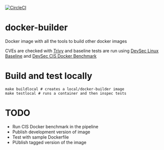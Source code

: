 [![CircleCI](https://circleci.com/gh/MarcosX/docker-builder.svg?style=svg)](https://circleci.com/gh/MarcosX/docker-builder)

# docker-builder
Docker image with all the tools to build other docker images

CVEs are checked with [Trivy](https://github.com/aquasecurity/trivy) and baseline tests are run using
[DevSec Linux Baseline](https://github.com/dev-sec/linux-baseline) and
[DevSec CIS Docker Benchmark](https://github.com/dev-sec/cis-docker-benchmark)

# Build and test locally

```
make buildlocal # creates a local/docker-builder image
make testlocal # runs a container and then inspec tests
```

# TODO

* Run CIS Docker benchmark in the pipeline
* Publish development version of image
* Test with sample Dockerfile
* PUblish tagged version of the image

